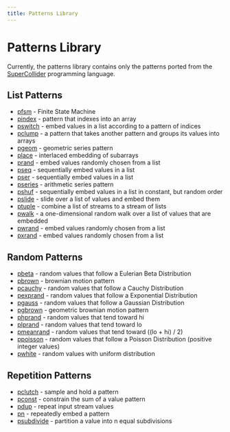 ```yaml
---
title: Patterns Library
---
```


Patterns Library
================

Currently, the patterns library contains only the patterns ported from
the [SuperCollider](https://supercollider.github.io/) programming language.




## List Patterns

- [pfsm](patterns/list#pfsm-2) - Finite State Machine
- [pindex](patterns/list#pindex-3) - pattern that indexes into an array
- [pswitch](patterns/list#pswitch-4) - embed values in a list according to a
  pattern of indices
- [pclump](patterns/list#pclump-5) - a pattern that takes another pattern and
  groups its values into arrays
- [pgeom](patterns/list#pgeom-6) - geometric series pattern
- [place](patterns/list#place-7) - interlaced embedding of subarrays
- [prand](patterns/list#prand-9) - embed values randomly chosen from a list
- [pseq](patterns/list#pseq-10) - sequentially embed values in a list
- [pser](patterns/list#pser-11) - sequentially embed values in a list
- [pseries](patterns/list#pseries-12) - arithmetic series pattern
- [pshuf](patterns/list#pshuf-13) - sequentially embed values in a list in
  constant, but random order
- [pslide](patterns/list#pslide-14) - slide over a list of values and embed them
- [ptuple](patterns/list#ptuple-15) - combine a list of streams to a stream of lists
- [pwalk](patterns/list#pwalk-16) - a one-dimensional random walk over a list of
  values that are embedded
- [pwrand](patterns/list#pwrand-17) - embed values randomly chosen from a list
- [pxrand](patterns/list#pxrand-18) - embed values randomly chosen from a list




## Random Patterns

- [pbeta](patterns/random#pbeta-2) - random values that follow a Eulerian Beta Distribution
- [pbrown](patterns/random#pbrown-3) - brownian motion pattern
- [pcauchy](patterns/random#pcauchy-4) - random values that follow a Cauchy Distribution
- [pexprand](patterns/random#pexprand-5) - random values that follow a Exponential Distribution
- [pgauss](patterns/random#pgauss-6) - random values that follow a Gaussian Distribution
- [pgbrown](patterns/random#pgbrown-7) - geometric brownian motion pattern
- [phprand](patterns/random#phprand-8) - random values that tend toward hi
- [plprand](patterns/random#plprand-9) - random values that tend toward lo
- [pmeanrand](patterns/random#pmeanrand-10) - random values that tend toward ((lo + hi) / 2)
- [ppoisson](patterns/random#ppoisson-11) - random values that follow a Poisson Distribution (positive integer
  values)
- [pwhite](patterns/random#pwhite-12) - random values with uniform distribution




## Repetition Patterns

- [pclutch](patterns/repetiotion#pclutch-2) - sample and hold a pattern
- [pconst](patterns/repetiotion#pconst-3) - constrain the sum of a value pattern
- [pdup](patterns/repetiotion#pdup-4) - repeat input stream values
- [pn](patterns/repetiotion#pn-5) - repeatedly embed a pattern
- [psubdivide](patterns/repetiotion#psubdivide-7) - partition a value into n
  equal subdivisions

